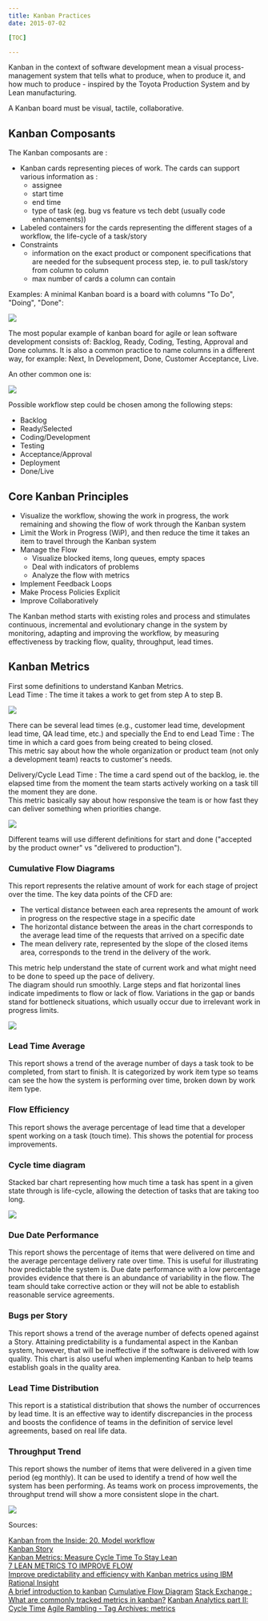 ```yaml
---
title: Kanban Practices
date: 2015-07-02

[TOC]

---
```


<!-- BEGIN_SUMMARY -->
Kanban in the context of software development mean a visual process-management system that tells what to produce, when to produce it, and how much to produce - inspired by the Toyota Production System and by Lean manufacturing.

<!-- END_SUMMARY -->
A Kanban board must be visual, tactile, collaborative.  

## Kanban Composants 

The Kanban composants are :

* Kanban cards representing pieces of work. The cards can support various information as :
    * assignee
    * start time
    * end time
    * type of task (eg. bug vs feature vs tech debt (usually code enhancements))
* Labeled containers for the cards representing the different stages of a workflow, the life-cycle of a task/story
* Constraints
    * information on the exact product or component specifications that are needed for the subsequent process step, ie. to pull task/story from column to column
    * max number of cards a column can contain

Examples:
A minimal Kanban board is a board with columns "To Do", "Doing", "Done":

![](figure/kanban-board-1.png)

The most popular example of kanban board for agile or lean software development consists of: Backlog, Ready, Coding, Testing, Approval and Done columns. It is also a common practice to name columns in a different way, for example: Next, In Development, Done, Customer Acceptance, Live.

An other common one is:

![](figure/kanban-board-2.png)

Possible workflow step could be chosen among the following steps:

* Backlog
* Ready/Selected
* Coding/Development
* Testing
* Acceptance/Approval
* Deployment
* Done/Live

## Core Kanban Principles

* Visualize the workflow, showing the work in progress, the work remaining and showing the flow of work through the Kanban system
* Limit the Work in Progress (WiP), and then reduce the time it takes an item to travel through the Kanban system
* Manage the Flow
    * Visualize blocked items, long queues, empty spaces
    * Deal with indicators of problems
    * Analyze the flow with metrics
* Implement Feedback Loops
* Make Process Policies Explicit
* Improve Collaboratively

The Kanban method starts with existing roles and process and stimulates continuous, incremental and evolutionary change in the system by monitoring, adapting and improving the workflow, by measuring effectiveness by tracking flow, quality, throughput, lead times.


## Kanban Metrics

First some definitions to understand Kanban Metrics.  
Lead Time : The time it takes a work to get from step A to step B.  

![](figure/Lead-Time.png)

There can be several lead times (e.g., customer lead time, development lead time, QA lead time, etc.) and specially the End to end Lead Time : The time in which a card goes from being created to being closed.  
This metric say about how the whole organization or product team (not only a development team) reacts to customer's needs.

Delivery/Cycle Lead Time : The time a card spend out of the backlog, ie. the elapsed time from the moment the team  starts actively working on a task till the moment they are done.  
This metric basically say about how responsive the team is or how fast they can deliver something when priorities change.

![](figure/Cycle-Time.png)

Different teams will use different definitions for start and done ("accepted by the product owner" vs "delivered to production").


### Cumulative Flow Diagrams

This report represents the relative amount of work for each stage of project over the time.
The key data points of the CFD are:

* The vertical distance between each area represents the amount of work in progress on the respective stage in a specific date
* The horizontal distance between the areas in the chart corresponds to the average lead time of the requests that arrived on a specific date
* The mean delivery rate, represented by the slope of the closed items area, corresponds to the trend in the delivery of the work.


This metric help understand the state of current work  and what might need to be done to speed up the pace of delivery.  
The diagram should run smoothly. Large steps and flat horizontal lines indicate impediments to flow or lack of flow. Variations in the gap or bands stand for bottleneck situations, which usually occur due to irrelevant work in progress limits.

![](figure/CFD.PNG)

### Lead Time Average

This report shows a trend of the average number of days a task took to be completed, from start to finish. It is categorized by work item type so teams can see the how the system is performing over time, broken down by work item type. 

### Flow Efficiency 

This report shows the average percentage of lead time that a developer spent working on a task (touch time). This shows the potential for process improvements. 


### Cycle time diagram
Stacked bar chart representing how much time a task has spent in a given state through is life-cycle, allowing the detection of tasks that are taking too long.

![](figure/cycle-time-column-2.png)

### Due Date Performance 

This report shows the percentage of items that were delivered on time and the average percentage delivery rate over time. This is useful for illustrating how predictable the system is. Due date performance with a low percentage provides evidence that there is an abundance of variability in the flow. The team should take corrective action or they will not be able to establish reasonable service agreements. 

 
### Bugs per Story 

This report shows a trend of the average number of defects opened against a Story. Attaining predictability is a fundamental aspect in the Kanban system, however, that will be ineffective if the software is delivered with low quality. This chart is also useful when implementing Kanban to help teams establish goals in the quality area. 

### Lead Time Distribution 

  This report is a statistical distribution that shows the number of occurrences by lead time. It is an effective way to identify discrepancies in the process and boosts the confidence of teams in the definition of service level agreements, based on real life data. 

### Throughput Trend 

   This report shows the number of items that were delivered in a given time period (eg monthly). It can be used to identify a trend of how well the system has been performing. As teams work on process improvements, the throughput trend will show a more consistent slope in the chart. 

![](figure/TroughputTrend.PNG)


<!--
##Kanban Strategies:
a kanban by project?
a kanban by team? a kanban by team seems more as one of the goal is to improve collaborative work.  
Team kanban can be combined with techniques like user map stories which allow to visualize project big pictures. 

## Building a kanban

Methodologies to validate the model:

* Produce a sketch from your top-down or bottom-up model.
* Make sure that actual work items map to your sketch or top-down model, then use the "what does this item need?" questions.
* Consider whether it would be helpful to group, consolidate, or break down categories.


Links:

* Explain Kanban practices with a game [Kanban Pizza Game](http://www.agile42.com/en/training/kanban-pizza-game/)
* Kanban Board App [Trello](http://trello.com)
* Kanban Board App [Restyaboard](http://restya.com/board/)

### Six Rules for an Effective Kanban System

To ensure a proper setup of Kanban in the workplace, Toyota has provided us with six rules for an effective Kanban system:  
Customer (downstream) processes withdraw items in the precise amounts specified by the Kanban.  
Supplier (upstream) produces items in the precise amounts and sequences specified by the Kanban.  
No items are made or moved without a Kanban.  
A Kanban should accompany each item, every time.  
Defects and incorrect amounts are never sent to the next downstream process.  
The number of Kanbans is reduced carefully to lower inventories and to reveal problems.  
-->

Sources:

[Kanban from the Inside: 20. Model workflow](http://positiveincline.com/index.php/2015/06/kanban-from-the-inside-20-model-workflow/)  
[Kanban Story](http://blog.crisp.se/2009/06/26/henrikkniberg/1246053060000)  
[Kanban Metrics: Measure Cycle Time To Stay Lean](http://blog.assembla.com/AssemblaBlog/tabid/12618/bid/102123/Kanban-Metrics-Measure-Cycle-Time-To-Stay-Lean.aspx)  
[7 LEAN METRICS TO IMPROVE FLOW](http://leankit.com/kanban/lean-flow-metrics/)  
[Improve predictability and efficiency with Kanban metrics using IBM Rational Insight](https://jazz.net/library/article/1350)  
[A brief introduction to kanban](https://www.atlassian.com/agile/kanban)
[Cumulative Flow Diagram](http://brodzinski.com/2013/07/cumulative-flow-diagram.html)
[Stack Exchange : What are commonly tracked metrics in kanban?](http://pm.stackexchange.com/questions/10657/what-are-some-commonly-tracked-metrics-in-kanban)
[Kanban Analytics part II: Cycle Time](http://blog.kanbanize.com/kanban-analytics-part-ii-cycle-time/)
[Agile Rambling - Tag Archives: metrics](http://agileramblings.com/tag/metrics-2/)
